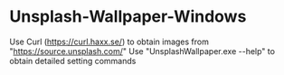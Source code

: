 # Unsplash-Wallpaper-Windows
Use Curl (https://curl.haxx.se/) to obtain images from "https://source.unsplash.com/"
Use "UnsplashWallpaper.exe --help" to obtain detailed setting commands